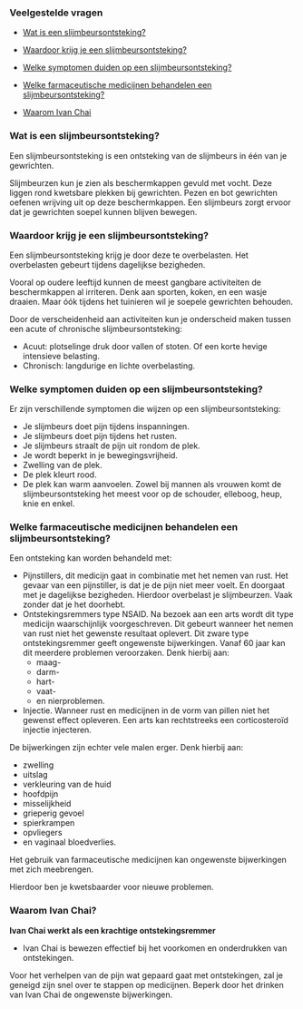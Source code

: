 ### Veelgestelde vragen

* [Wat is een slijmbeursontsteking?](#wat-is-een-slijmbeursontsteking)

* [Waardoor krijg je een slijmbeursontsteking?](#Waardoor-krijg-je-een-slijmbeursontsteking)

* [Welke symptomen duiden op een slijmbeursontsteking?](#Welke-symptomen-duiden-op-een-slijmbeursontsteking)

* [Welke farmaceutische medicijnen behandelen een slijmbeursontsteking?](#Welke-farmaceutische-medicijnen-behandelen-een-slijmbeursontsteking)

* [Waarom Ivan Chai](#waarom-ivan-chai)

### Wat is een slijmbeursontsteking?

Een slijmbeursontsteking is een ontsteking van de slijmbeurs in één van je gewrichten.

Slijmbeurzen kun je zien als beschermkappen gevuld met vocht. Deze liggen rond kwetsbare plekken bij gewrichten. Pezen en bot gewrichten oefenen wrijving uit op deze beschermkappen. Een slijmbeurs zorgt ervoor dat je gewrichten soepel kunnen blijven bewegen.

### Waardoor krijg je een slijmbeursontsteking?

Een slijmbeursontsteking krijg je door deze te overbelasten. Het overbelasten gebeurt tijdens dagelijkse bezigheden. 

Vooral op oudere leeftijd kunnen de meest gangbare activiteiten de beschermkappen al irriteren. Denk aan sporten, koken, en een wasje draaien. Maar óók tijdens het tuinieren wil je soepele gewrichten behouden.  

Door de verscheidenheid aan activiteiten kun je onderscheid maken tussen een acute of chronische slijmbeursontsteking:
* Acuut: plotselinge druk door vallen of stoten. Of een korte hevige intensieve belasting.
* Chronisch: langdurige en lichte overbelasting.

### Welke symptomen duiden op een slijmbeursontsteking?

Er zijn verschillende symptomen die wijzen op een slijmbeursontsteking:
* Je slijmbeurs doet pijn tijdens inspanningen.
* Je slijmbeurs doet pijn tijdens het rusten.
* Je slijmbeurs straalt de pijn uit rondom de plek.
* Je wordt beperkt in je bewegingsvrijheid.
* Zwelling van de plek.
* De plek kleurt rood.
* De plek kan warm aanvoelen.
Zowel bij mannen als vrouwen komt de slijmbeursontsteking het meest voor op de schouder, elleboog, heup, knie en enkel.

### Welke farmaceutische medicijnen behandelen een slijmbeursontsteking?

Een ontsteking kan worden behandeld met:
* Pijnstillers, dit medicijn gaat in combinatie met het nemen van rust. Het gevaar van een pijnstiller, is dat je de pijn niet meer voelt. En doorgaat met je dagelijkse bezigheden. Hierdoor overbelast je slijmbeurzen. Vaak zonder dat je het doorhebt. 
* Ontstekingsremmers type NSAID. Na bezoek aan een arts wordt dit type medicijn waarschijnlijk voorgeschreven. Dit gebeurt wanneer het nemen van rust niet het gewenste resultaat oplevert. Dit zware type ontstekingsremmer geeft ongewenste bijwerkingen. Vanaf 60 jaar kan dit meerdere problemen veroorzaken. 
Denk hierbij aan:
  - maag-
  - darm-
  - hart-
  - vaat-
  - en nierproblemen.
* Injectie. Wanneer rust en medicijnen in de vorm van pillen niet het gewenst effect opleveren. Een arts kan rechtstreeks een corticosteroïd injectie injecteren. 

De bijwerkingen zijn echter vele malen erger. Denk hierbij aan:
  - zwelling
  - uitslag
  - verkleuring van de huid
  - hoofdpijn
  - misselijkheid
  - grieperig gevoel
  - spierkrampen
  - opvliegers
  - en vaginaal bloedverlies.

Het gebruik van farmaceutische medicijnen kan ongewenste bijwerkingen met zich meebrengen. 

Hierdoor ben je kwetsbaarder voor nieuwe problemen.

### Waarom Ivan Chai?

**Ivan Chai werkt als een krachtige ontstekingsremmer**

* Ivan Chai is bewezen effectief bij het voorkomen en onderdrukken van ontstekingen.

Voor het verhelpen van de pijn wat gepaard gaat met ontstekingen, zal je geneigd zijn snel over te stappen op medicijnen. Beperk door het drinken van Ivan Chai de ongewenste bijwerkingen. 

